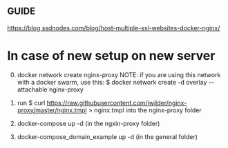 
## GUIDE

 https://blog.ssdnodes.com/blog/host-multiple-ssl-websites-docker-nginx/


# In case of new setup on new server
0. docker network create nginx-proxy
NOTE: if you are using this network with a docker swarm, use this:
$ docker network create -d overlay --attachable nginx-proxy

1. run $ curl https://raw.githubusercontent.com/jwilder/nginx-proxy/master/nginx.tmpl > nginx.tmpl
into the nginx-proxy folder

2. docker-compose up -d (in the ngxin-proxy folder)

3. docker-compose_domain_example up -d (in the general folder)